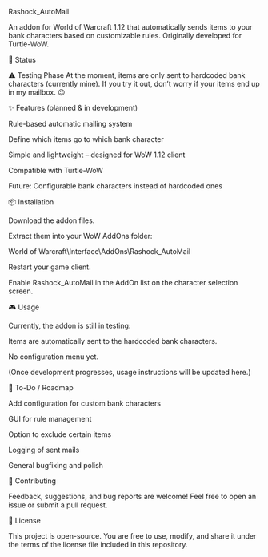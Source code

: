 Rashock_AutoMail

An addon for World of Warcraft 1.12 that automatically sends items to your bank characters based on customizable rules.
Originally developed for Turtle-WoW.

🚧 Status

⚠️ Testing Phase
At the moment, items are only sent to hardcoded bank characters (currently mine).
If you try it out, don’t worry if your items end up in my mailbox. 😉

✨ Features (planned & in development)

Rule-based automatic mailing system

Define which items go to which bank character

Simple and lightweight – designed for WoW 1.12 client

Compatible with Turtle-WoW

Future: Configurable bank characters instead of hardcoded ones

📦 Installation

Download the addon files.

Extract them into your WoW AddOns folder:

World of Warcraft\Interface\AddOns\Rashock_AutoMail


Restart your game client.

Enable Rashock_AutoMail in the AddOn list on the character selection screen.

🎮 Usage

Currently, the addon is still in testing:

Items are automatically sent to the hardcoded bank characters.

No configuration menu yet.

(Once development progresses, usage instructions will be updated here.)

📝 To-Do / Roadmap

 Add configuration for custom bank characters

 GUI for rule management

 Option to exclude certain items

 Logging of sent mails

 General bugfixing and polish

🤝 Contributing

Feedback, suggestions, and bug reports are welcome!
Feel free to open an issue or submit a pull request.

📜 License

This project is open-source. You are free to use, modify, and share it under the terms of the license file included in this repository.
